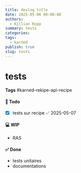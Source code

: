 ```yaml
---
title: devlog title
date: 2025-05-06 00:00:00
authors:
  - Killian Kopp
summary: tests
categories: 
tags:
  - karned
publish: true
slug: tests
---
```

# tests
**Tags** #karned-rekipe-api-recipe 
#### 📓 Todo
- [x] tests sur recipe ✅ 2025-05-07

#### 💻 WIP
- RAS

#### ✅ Done
- tests unitaires
- documentations
